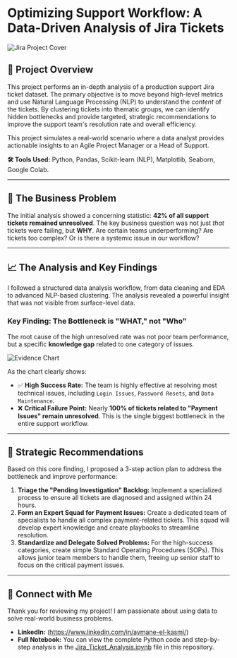 # Optimizing Support Workflow: A Data-Driven Analysis of Jira Tickets

![Jira Project Cover](link_to_your_cover_image.png)  <!-- Optional: Add a nice cover image -->

## 📄 Project Overview
This project performs an in-depth analysis of a production support Jira ticket dataset. The primary objective is to move beyond high-level metrics and use Natural Language Processing (NLP) to understand the *content* of the tickets. By clustering tickets into thematic groups, we can identify hidden bottlenecks and provide targeted, strategic recommendations to improve the support team's resolution rate and overall efficiency.

This project simulates a real-world scenario where a data analyst provides actionable insights to an Agile Project Manager or a Head of Support.

**🛠️ Tools Used:** Python, Pandas, Scikit-learn (NLP), Matplotlib, Seaborn, Google Colab.

---

## 🎯 The Business Problem
The initial analysis showed a concerning statistic: **42% of all support tickets remained unresolved**. The key business question was not just *that* tickets were failing, but **WHY**. Are certain teams underperforming? Are tickets too complex? Or is there a systemic issue in our workflow?

---

## 📈 The Analysis and Key Findings
I followed a structured data analysis workflow, from data cleaning and EDA to advanced NLP-based clustering. The analysis revealed a powerful insight that was not visible from surface-level data.

### Key Finding: The Bottleneck is "WHAT," not "Who"

The root cause of the high unresolved rate was not poor team performance, but a specific **knowledge gap** related to one category of issues.

![Evidence Chart](link_to_your_evidence_chart.png)  <!-- **IMPORTANT**: Upload your chart to the repo and link it here -->

As the chart clearly shows:
- ✅ **High Success Rate:** The team is highly effective at resolving most technical issues, including `Login Issues`, `Password Resets`, and `Data Maintenance`.
- ❌ **Critical Failure Point:** Nearly **100% of tickets related to "Payment Issues" remain unresolved**. This is the single biggest bottleneck in the entire support workflow.

---

## 🚀 Strategic Recommendations
Based on this core finding, I proposed a 3-step action plan to address the bottleneck and improve performance:

1.  **Triage the "Pending Investigation" Backlog:** Implement a specialized process to ensure all tickets are diagnosed and assigned within 24 hours.
2.  **Form an Expert Squad for Payment Issues:** Create a dedicated team of specialists to handle all complex payment-related tickets. This squad will develop expert knowledge and create playbooks to streamline resolution.
3.  **Standardize and Delegate Solved Problems:** For the high-success categories, create simple Standard Operating Procedures (SOPs). This allows junior team members to handle them, freeing up senior staff to focus on the critical payment issues.

---

## 🔗 Connect with Me
Thank you for reviewing my project! I am passionate about using data to solve real-world business problems.

*   **LinkedIn:** (https://www.linkedin.com/in/aymane-el-kasmi/)
*   **Full Notebook:** You can view the complete Python code and step-by-step analysis in the [Jira_Ticket_Analysis.ipynb](link_to_your_notebook_file.ipynb) file in this repository.
